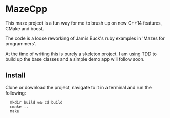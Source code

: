 # MazeCpp

This maze project is a fun way for me to brush up on new C++14 features, CMake and boost.

The code is a loose reworking of Jamis Buck's ruby examples in 'Mazes for programmers'.

At the time of writing this is purely a skeleton project. I am using TDD to build up the base classes and a simple demo app will follow soon.

## Install

Clone or download the project, navigate to it in a terminal and run the following:
```
  mkdir build && cd build
  cmake ..
  make
